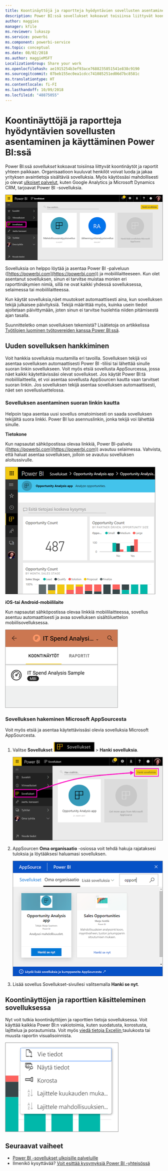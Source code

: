 ```yaml
---
title: Koontinäyttöjä ja raportteja hyödyntävien sovellusten asentaminen ja käyttäminen Power BI:ssä
description: Power BI:ssä sovellukset kokoavat toisiinsa liittyvät koontinäytöt ja raportit yhteen paikkaan.
author: maggies
manager: kfile
ms.reviewer: lukaszp
ms.service: powerbi
ms.component: powerbi-service
ms.topic: conceptual
ms.date: 08/02/2018
ms.author: maggieMSFT
LocalizationGroup: Share your work
ms.openlocfilehash: ae1915254b3ef93ace7688235851541e838c9190
ms.sourcegitcommit: 07beb155ec0ea1cdcc741085251ed06d7bc8581c
ms.translationtype: HT
ms.contentlocale: fi-FI
ms.lasthandoff: 10/09/2018
ms.locfileid: "48875055"
---
```

# <a name="install-and-use-apps-with-dashboards-and-reports-in-power-bi"></a>Koontinäyttöjä ja raportteja hyödyntävien sovellusten asentaminen ja käyttäminen Power BI:ssä
Power BI:ssä *sovellukset* kokoavat toisiinsa liittyvät koontinäytöt ja raportit yhteen paikkaan. Organisaatioon kuuluvat henkilöt voivat luoda ja jakaa yrityksen avaintietoja sisältäviä sovelluksia. Myös käytössäsi mahdollisesti jo olevat [ulkoiset palvelut](consumer/end-user-connect-to-services.md), kuten Google Analytics ja Microsoft Dynamics CRM, tarjoavat Power BI -sovelluksia. 

![Sovellukset Power BI:ssä](./media/service-create-distribute-apps/power-bi-apps-left-nav.png)

Sovelluksia on helppo löytää ja asentaa Power BI -palveluun ([https://powerbi.com](https://powerbi.com)) ja mobiililaitteeseen. Kun olet asentanut sovelluksen, sinun ei tarvitse muistaa monien eri raporttinäkymien nimiä, sillä ne ovat kaikki yhdessä sovelluksessa, selaimessa tai mobiililaitteessa.

Kun käytät sovelluksia,näet muutokset automaattisesti aina, kun sovelluksen tekijä julkaisee päivityksiä. Tekijä määrittää myös, kuinka usein tiedot ajoitetaan päivittymään, joten sinun ei tarvitse huolehtia niiden pitämisestä ajan tasalla. 

Suunnitteletko oman sovelluksen tekemistä? Lisätietoja on artikkelissa [Työtilojen luominen työtovereiden kanssa Power BI:ssä](service-create-workspaces.md).

## <a name="get-a-new-app"></a>Uuden sovelluksen hankkiminen
Voit hankkia sovelluksia muutamilla eri tavoilla. Sovelluksen tekijä voi asentaa sovelluksen automaattisesti Power BI -tiliisi tai lähettää sinulle suoran linkin sovellukseen. Voit myös etsiä sovellusta AppSourcessa, jossa näet kaikki käytettävissäsi olevat sovellukset. Jos käytät Power BI:tä mobiililaitteella, et voi asentaa sovellusta AppSourcen kautta vaan tarvitset suoran linkin. Jos sovelluksen tekijä asentaa sovelluksen automaattisesti, näet sen sovellusluettelossa.

### <a name="install-an-app-from-a-direct-link"></a>Sovelluksen asentaminen suoran linkin kautta
Helpoin tapa asentaa uusi sovellus omatoimisesti on saada sovelluksen tekijältä suora linkki. Power BI luo asennuslinkin, jonka tekijä voi lähettää sinulle.

**Tietokone** 

Kun napsautat sähköpostissa olevaa linkkiä, Power BI-palvelu ([https://powerbi.com](https://powerbi.com)) avautuu selaimessa. Vahvista, että haluat asentaa sovelluksen, jolloin se avautuu sovelluksen aloitussivulle.

![Sovelluksen aloitussivu Power BI -palvelussa](./media/service-create-distribute-apps/power-bi-app-landing-page-opportunity-480.png)

**iOS-tai Android-mobiililaite** 

Kun napsautat sähköpostissa olevaa linkkiä mobiililaitteessa, sovellus asentuu automaattisesti ja avaa sovelluksen sisältöluettelon mobiilisovelluksessa. 

![Sovelluksen sisältöluettelo mobiililaitteessa](./media/service-create-distribute-apps/power-bi-app-index-it-spend-360.png)

### <a name="get-the-app-from-microsoft-appsource"></a>Sovelluksen hakeminen Microsoft AppSourcesta
Voit myös etsiä ja asentaa käytettävissäsi olevia sovelluksia Microsoft AppSourcesta. 

1. Valitse **Sovellukset** ![Sovellukset vasemmanpuoleisessa siirtymisruudussa](./media/service-create-distribute-apps/power-bi-apps-bar.png) > **Hanki sovelluksia**. 
   
     ![Hanki sovelluksia -kuvake](./media/service-create-distribute-apps/power-bi-service-apps-get-apps-oppty.png)
2. AppSourcen **Oma organisaatio** -osiossa voit tehdä hakuja rajataksesi tuloksia ja löytääksesi haluamasi sovelluksen.
   
     ![Appsourcen Oma organisaatio -osio](./media/service-create-distribute-apps/power-bi-appsource-my-org.png)
3. Lisää sovellus Sovellukset-sivullesi valitsemalla **Hanki se nyt**. 

## <a name="interact-with-the-dashboards-and-reports-in-the-app"></a>Koontinäyttöjen ja raporttien käsitteleminen sovelluksessa
Nyt voit tutkia koontinäyttöjen ja raporttien tietoja sovelluksessa. Voit käyttää kaikkia Power BI:n vakiotoimia, kuten suodatusta, korostusta, lajittelua ja porautumista. Voit myös [viedä tietoja Exceliin ](consumer/end-user-export-data.md) taulukosta tai muusta raportin visualisoinnista. 

![Tietojen vieminen Power BI -visualisoinnista](./media/service-create-distribute-apps/power-bi-service-export-data-visual.png)



## <a name="next-steps"></a>Seuraavat vaiheet
* [Power BI -sovellukset ulkoisille palveluille](consumer/end-user-connect-to-services.md)
* Ilmenikö kysyttävää? [Voit esittää kysymyksiä Power BI -yhteisössä](http://community.powerbi.com/)